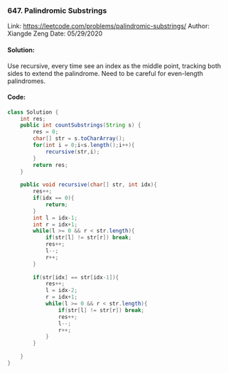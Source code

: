 ### 647. Palindromic Substrings
Link: https://leetcode.com/problems/palindromic-substrings/
Author: Xiangde Zeng
Date: 05/29/2020  

#### Solution:
Use recursive, every time see an index as the middle point, tracking both sides to extend the palindrome. Need to be careful for even-length palindromes.

#### Code:
```Java
class Solution {
    int res;
    public int countSubstrings(String s) {
        res = 0;
        char[] str = s.toCharArray();
        for(int i = 0;i<s.length();i++){
            recursive(str,i);
        }
        return res;
    }
    
    public void recursive(char[] str, int idx){
        res++;
        if(idx == 0){
            return;
        }
        int l = idx-1;
        int r = idx+1;
        while(l >= 0 && r < str.length){
            if(str[l] != str[r]) break;
            res++;
            l--;
            r++;
        }
        
        if(str[idx] == str[idx-1]){
            res++;
            l = idx-2;
            r = idx+1;
            while(l >= 0 && r < str.length){
                if(str[l] != str[r]) break;
                res++;
                l--;
                r++;
            }
        }
        
    }
}
```